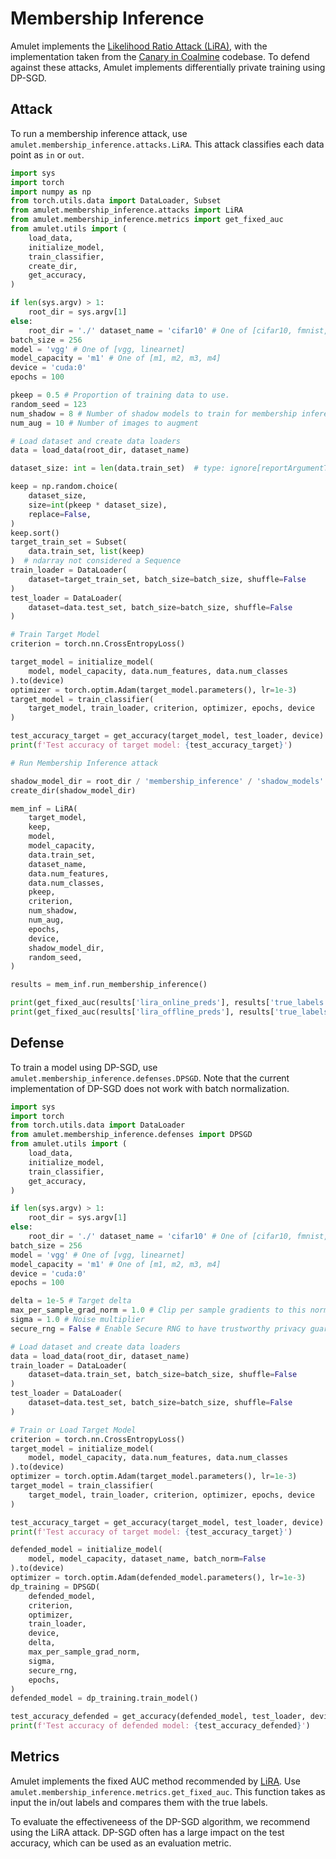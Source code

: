 # Membership Inference
Amulet implements the [Likelihood Ratio Attack (LiRA)](https://openreview.net/pdf?id=inPTplK-O6V), with the implementation taken from the [Canary in Coalmine](https://github.com/YuxinWenRick/canary-in-a-coalmine) codebase.
To defend against these attacks, Amulet implements differentially private training using DP-SGD.

## Attack
To run a membership inference attack, use `amulet.membership_inference.attacks.LiRA`.
This attack classifies each data point as `in` or `out`.

```python
import sys
import torch
import numpy as np
from torch.utils.data import DataLoader, Subset
from amulet.membership_inference.attacks import LiRA
from amulet.membership_inference.metrics import get_fixed_auc
from amulet.utils import (
    load_data,
    initialize_model,
    train_classifier,
    create_dir,
    get_accuracy,
)

if len(sys.argv) > 1:
    root_dir = sys.argv[1]
else:
    root_dir = './' dataset_name = 'cifar10' # One of [cifar10, fmnist, census, lfw]
batch_size = 256
model = 'vgg' # One of [vgg, linearnet]
model_capacity = 'm1' # One of [m1, m2, m3, m4]
device = 'cuda:0'
epochs = 100

pkeep = 0.5 # Proportion of training data to use.
random_seed = 123
num_shadow = 8 # Number of shadow models to train for membership inference
num_aug = 10 # Number of images to augment

# Load dataset and create data loaders
data = load_data(root_dir, dataset_name)

dataset_size: int = len(data.train_set)  # type: ignore[reportArgumentType]

keep = np.random.choice(
    dataset_size,
    size=int(pkeep * dataset_size),
    replace=False,
)
keep.sort()
target_train_set = Subset(
    data.train_set, list(keep)
)  # ndarray not considered a Sequence
train_loader = DataLoader(
    dataset=target_train_set, batch_size=batch_size, shuffle=False
)
test_loader = DataLoader(
    dataset=data.test_set, batch_size=batch_size, shuffle=False
)

# Train Target Model
criterion = torch.nn.CrossEntropyLoss()

target_model = initialize_model(
    model, model_capacity, data.num_features, data.num_classes
).to(device)
optimizer = torch.optim.Adam(target_model.parameters(), lr=1e-3)
target_model = train_classifier(
    target_model, train_loader, criterion, optimizer, epochs, device
)

test_accuracy_target = get_accuracy(target_model, test_loader, device)
print(f'Test accuracy of target model: {test_accuracy_target}')

# Run Membership Inference attack

shadow_model_dir = root_dir / 'membership_inference' / 'shadow_models'
create_dir(shadow_model_dir)

mem_inf = LiRA(
    target_model,
    keep,
    model,
    model_capacity,
    data.train_set,
    dataset_name,
    data.num_features,
    data.num_classes,
    pkeep,
    criterion,
    num_shadow,
    num_aug,
    epochs,
    device,
    shadow_model_dir,
    random_seed,
)

results = mem_inf.run_membership_inference()

print(get_fixed_auc(results['lira_online_preds'], results['true_labels']))
print(get_fixed_auc(results['lira_offline_preds'], results['true_labels']))


```

## Defense
To train a model using DP-SGD, use `amulet.membership_inference.defenses.DPSGD`.
Note that the current implementation of DP-SGD does not work with batch normalization.

```python
import sys
import torch
from torch.utils.data import DataLoader
from amulet.membership_inference.defenses import DPSGD
from amulet.utils import (
    load_data,
    initialize_model,
    train_classifier,
    get_accuracy,
)

if len(sys.argv) > 1:
    root_dir = sys.argv[1]
else:
    root_dir = './' dataset_name = 'cifar10' # One of [cifar10, fmnist, census, lfw]
batch_size = 256
model = 'vgg' # One of [vgg, linearnet]
model_capacity = 'm1' # One of [m1, m2, m3, m4]
device = 'cuda:0'
epochs = 100

delta = 1e-5 # Target delta
max_per_sample_grad_norm = 1.0 # Clip per sample gradients to this norm
sigma = 1.0 # Noise multiplier
secure_rng = False # Enable Secure RNG to have trustworthy privacy guarantees. Comes at a performance cost

# Load dataset and create data loaders
data = load_data(root_dir, dataset_name)
train_loader = DataLoader(
    dataset=data.train_set, batch_size=batch_size, shuffle=False
)
test_loader = DataLoader(
    dataset=data.test_set, batch_size=batch_size, shuffle=False
)

# Train or Load Target Model
criterion = torch.nn.CrossEntropyLoss()
target_model = initialize_model(
    model, model_capacity, data.num_features, data.num_classes
).to(device)
optimizer = torch.optim.Adam(target_model.parameters(), lr=1e-3)
target_model = train_classifier(
    target_model, train_loader, criterion, optimizer, epochs, device
)

test_accuracy_target = get_accuracy(target_model, test_loader, device)
print(f'Test accuracy of target model: {test_accuracy_target}')

defended_model = initialize_model(
    model, model_capacity, dataset_name, batch_norm=False
).to(device)
optimizer = torch.optim.Adam(defended_model.parameters(), lr=1e-3)
dp_training = DPSGD(
    defended_model,
    criterion,
    optimizer,
    train_loader,
    device,
    delta,
    max_per_sample_grad_norm,
    sigma,
    secure_rng,
    epochs,
)
defended_model = dp_training.train_model()

test_accuracy_defended = get_accuracy(defended_model, test_loader, device)
print(f'Test accuracy of defended model: {test_accuracy_defended}')
```

## Metrics
Amulet implements the fixed AUC method recommended by [LiRA](https://openreview.net/pdf?id=inPTplK-O6V).
Use `amulet.membership_inference.metrics.get_fixed_auc`.
This function takes as input the in/out labels and compares them with the true labels.

To evaluate the effectiveneess of the DP-SGD algorithm, we recommend using the LiRA attack.
DP-SGD often has a large impact on the test accuracy, which can be used as an evaluation metric.

